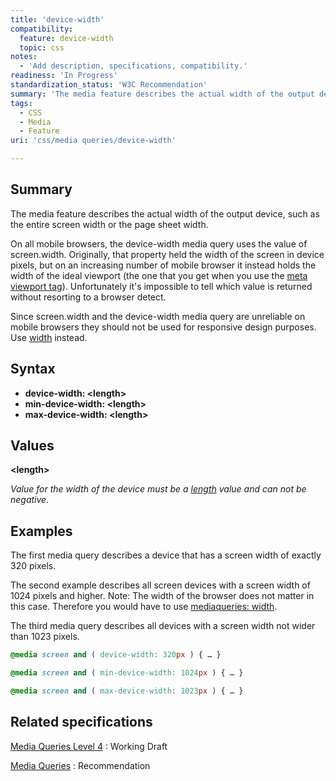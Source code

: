 ```yaml
---
title: 'device-width'
compatibility:
  feature: device-width
  topic: css
notes:
  - 'Add description, specifications, compatibility.'
readiness: 'In Progress'
standardization_status: 'W3C Recommendation'
summary: 'The media feature describes the actual width of the output device, such as the entire screen width or the page sheet width.'
tags:
  - CSS
  - Media
  - Feature
uri: 'css/media queries/device-width'

---
```

## Summary

The media feature describes the actual width of the output device, such as the entire screen width or the page sheet width.

 On all mobile browsers, the device-width media query uses the value of screen.width. Originally, that property held the width of the screen in device pixels, but on an increasing number of mobile browser it instead holds the width of the ideal viewport (the one that you get when you use the [meta viewport tag](/tutorials/mobile_viewport)). Unfortunately it's impossible to tell which value is returned without resorting to a browser detect.

Since screen.width and the device-width media query are unreliable on mobile browsers they should not be used for responsive design purposes. Use [width](/css/media_queries/width) instead.

## Syntax

-   **device-width: \<length\>**
-   **min-device-width: \<length\>**
-   **max-device-width: \<length\>**

## Values

**\<length\>**

*Value for the width of the device must be a [length](/css/data_types/length) value and can not be negative.*

## Examples

The first media query describes a device that has a screen width of exactly 320 pixels.

The second example describes all screen devices with a screen width of 1024 pixels and higher. Note: The width of the browser does not matter in this case. Therefore you would have to use [mediaqueries: width](/css/media_queries/width).

The third media query describes all devices with a screen width not wider than 1023 pixels.

``` css
@media screen and ( device-width: 320px ) { … }

@media screen and ( min-device-width: 1024px ) { … }

@media screen and ( max-device-width: 1023px ) { … }
```

## Related specifications

[Media Queries Level 4](http://www.w3.org/TR/mediaqueries-4/)
:   Working Draft

[Media Queries](http://www.w3.org/TR/mediaqueries-4/)
:   Recommendation

